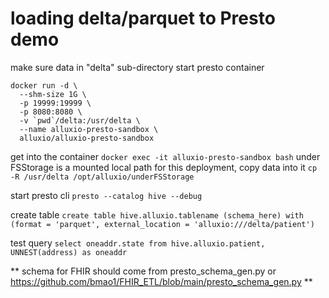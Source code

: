 # loading delta/parquet to Presto demo

make sure data in "delta" sub-directory
start presto container
```
docker run -d \
  --shm-size 1G \
  -p 19999:19999 \
  -p 8080:8080 \
  -v `pwd`/delta:/usr/delta \
  --name alluxio-presto-sandbox \
  alluxio/alluxio-presto-sandbox
  ```

get into the container
`docker exec -it alluxio-presto-sandbox bash`
under FSStorage is a mounted local path for this deployment, copy data into it
`cp -R /usr/delta /opt/alluxio/underFSStorage`

start presto cli
`presto --catalog hive --debug`

create table 
`create table hive.alluxio.tablename (schema_here) with (format = 'parquet', external_location = 'alluxio:///delta/patient')`

test query
`select oneaddr.state from hive.alluxio.patient, UNNEST(address) as oneaddr`


 ** schema for FHIR should come from presto_schema_gen.py or https://github.com/bmao1/FHIR_ETL/blob/main/presto_schema_gen.py **


